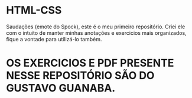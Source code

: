 # HTML-CSS
 Saudações (emote do Spock), este é o meu primeiro repositório. Criei ele com o intuito de manter minhas anotações e exercicios mais organizados, fique a vontade para utilizá-lo também.

# OS EXERCICIOS E PDF PRESENTE NESSE REPOSITÓRIO SÃO DO GUSTAVO GUANABA.